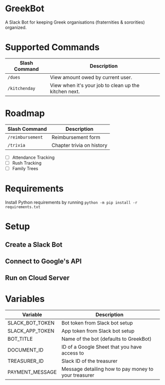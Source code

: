 # GreekBot
A Slack Bot for keeping Greek organisations (fraternities &amp; sororities) organized.

# Supported Commands

|Slash Command|Description|
|-|-|
|`/dues`|View amount owed by current user.|
|`/kitchenday`|View when it's your job to clean up the kitchen next.|

# Roadmap
|Slash Command|Description|
|-|-|
|`/reimbursement`|Reimbursement form|
|`/trivia`|Chapter trivia on history|

- [ ] Attendance Tracking 
- [ ] Rush Tracking
- [ ] Family Trees
# Requirements
Install Python requirements by running `python -m pip install -r requirements.txt`

# Setup


## Create a Slack Bot
## Connect to Google's API
## Run on Cloud Server

# Variables
|Variable|Description|
|-|-|
|SLACK_BOT_TOKEN|Bot token from Slack bot setup|
|SLACK_APP_TOKEN|App token from Slack bot setup|
|BOT_TITLE|Name of the bot (defaults to GreekBot)
|DOCUMENT_ID|ID of a Google Sheet that you have access to|
|TREASURER_ID|Slack ID of the treasurer|
|PAYMENT_MESSAGE|Message detailing how to pay money to your treasurer|
